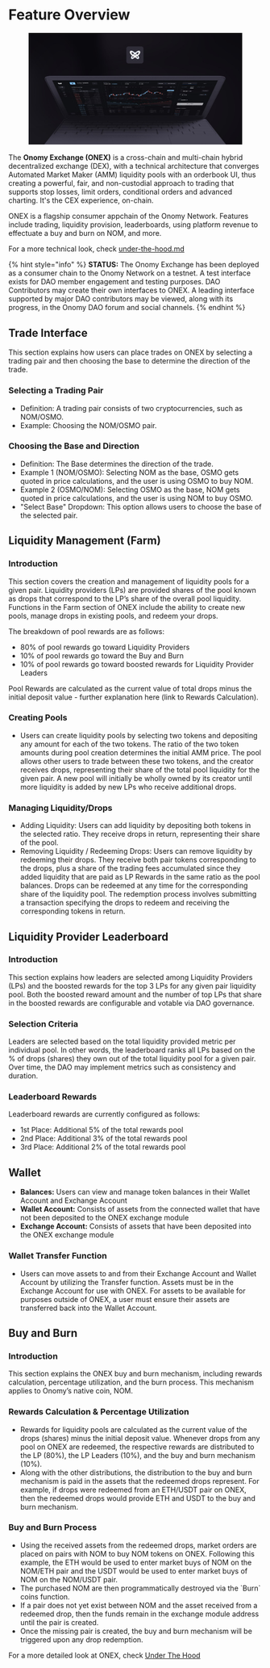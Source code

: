 # Feature Overview

<figure><img src="../.gitbook/assets/image (11).png" alt=""><figcaption></figcaption></figure>

The **Onomy Exchange (ONEX)** is a cross-chain and multi-chain hybrid decentralized exchange (DEX), with a technical architecture that converges Automated Market Maker (AMM) liquidity pools with an orderbook UI, thus creating a powerful, fair, and non-custodial approach to trading that supports stop losses, limit orders, conditional orders and advanced charting. It's the CEX experience, on-chain.

ONEX is a flagship consumer appchain of the Onomy Network. Features include trading, liquidity provision, leaderboards, using platform revenue to effectuate a buy and burn on NOM, and more.

For a more technical look, check [under-the-hood.md](under-the-hood.md "mention")

{% hint style="info" %}
**STATUS:** The Onomy Exchange has been deployed as a consumer chain to the Onomy Network on a testnet. A test interface exists for DAO member engagement and testing purposes. DAO Contributors may create their own interfaces to ONEX. A leading interface supported by major DAO contributors may be viewed, along with its progress, in the Onomy DAO forum and social channels.
{% endhint %}

## **Trade Interface**

This section explains how users can place trades on ONEX by selecting a trading pair and then choosing the base to determine the direction of the trade.

### **Selecting a Trading Pair**

* Definition: A trading pair consists of two cryptocurrencies, such as NOM/OSMO.
* Example: Choosing the NOM/OSMO pair.

### **Choosing the Base and Direction**

* Definition: The Base determines the direction of the trade.
* Example 1 (NOM/OSMO): Selecting NOM as the base, OSMO gets quoted in price calculations, and the user is using OSMO to buy NOM.
* Example 2 (OSMO/NOM): Selecting OSMO as the base, NOM gets quoted in price calculations, and the user is using NOM to buy OSMO.
* "Select Base" Dropdown: This option allows users to choose the base of the selected pair.

## Liquidity Management (Farm)

### **Introduction**

This section covers the creation and management of liquidity pools for a given pair. Liquidity providers (LPs) are provided shares of the pool known as drops that correspond to the LP’s share of the overall pool liquidity. Functions in the Farm section of ONEX include the ability to create new pools, manage drops in existing pools, and redeem your drops.

The breakdown of pool rewards are as follows:

* 80% of pool rewards go toward Liquidity Providers
* 10% of pool rewards go toward the Buy and Burn
* 10% of pool rewards go toward boosted rewards for Liquidity Provider Leaders

Pool Rewards are calculated as the current value of total drops minus the initial deposit value - further explanation here (link to Rewards Calculation).&#x20;

### **Creating Pools**

* Users can create liquidity pools by selecting two tokens and depositing any amount for each of the two tokens. The ratio of the two token amounts during pool creation determines the initial AMM price. The pool allows other users to trade between these two tokens, and the creator receives drops, representing their share of the total pool liquidity for the given pair. A new pool will initially be wholly owned by its creator until more liquidity is added by new LPs who receive additional drops.

### **Managing Liquidity/Drops**

* Adding Liquidity: Users can add liquidity by depositing both tokens in the selected ratio. They receive drops in return, representing their share of the pool.
* Removing Liquidity / Redeeming Drops: Users can remove liquidity by redeeming their drops. They receive both pair tokens corresponding to the drops, plus a share of the trading fees accumulated since they added liquidity that are paid as LP Rewards in the same ratio as the pool balances. Drops can be redeemed at any time for the corresponding share of the liquidity pool. The redemption process involves submitting a transaction specifying the drops to redeem and receiving the corresponding tokens in return.&#x20;

## Liquidity Provider Leaderboard

### **Introduction**

This section explains how leaders are selected among Liquidity Providers (LPs) and the boosted rewards for the top 3 LPs for any given pair liquidity pool. Both the boosted reward amount and the number of top LPs that share in the boosted rewards are configurable and votable via DAO governance.

### **Selection Criteria**

Leaders are selected based on the total liquidity provided metric per individual pool. In other words, the leaderboard ranks all LPs based on the % of drops (shares) they own out of the total liquidity pool for a given pair. Over time, the DAO may implement metrics such as consistency and duration.

### **Leaderboard Rewards**

Leaderboard rewards are currently configured as follows:

* 1st Place: Additional 5% of the total rewards pool
* 2nd Place: Additional 3% of the total rewards pool
* 3rd Place: Additional 2% of the total rewards pool

## Wallet

* **Balances:** Users can view and manage token balances in their Wallet Account and Exchange Account
* **Wallet Account:** Consists of assets from the connected wallet that have not been deposited to the ONEX exchange module
* **Exchange Account:** Consists of assets that have been deposited into the ONEX exchange module

### **Wallet Transfer Function**

* Users can move assets to and from their Exchange Account and Wallet Account by utilizing the Transfer function. Assets must be in the Exchange Account for use with ONEX. For assets to be available for purposes outside of ONEX, a user must ensure their assets are transferred back into the Wallet Account.

## Buy and Burn

### **Introduction**

This section explains the ONEX buy and burn mechanism, including rewards calculation, percentage utilization, and the burn process. This mechanism applies to Onomy’s native coin, NOM.

### **Rewards Calculation & Percentage Utilization**

* Rewards for liquidity pools are calculated as the current value of the drops (shares) minus the initial deposit value. Whenever drops from any pool on ONEX are redeemed, the respective rewards are distributed to the LP (80%), the LP Leaders (10%), and the buy and burn mechanism (10%).
* Along with the other distributions, the distribution to the buy and burn mechanism is paid in the assets that the redeemed drops represent. For example, if drops were redeemed from an ETH/USDT pair on ONEX, then the redeemed drops would provide ETH and USDT to the buy and burn mechanism.&#x20;

### **Buy and Burn Process**

* Using the received assets from the redeemed drops, market orders are placed on pairs with NOM to buy NOM tokens on ONEX. Following this example, the ETH would be used to enter market buys of NOM on the NOM/ETH pair and the USDT would be used to enter market buys of NOM on the NOM/USDT pair.&#x20;
* The purchased NOM are then programmatically destroyed via the \`Burn\` coins function.&#x20;
* If a pair does not yet exist between NOM and the asset received from a redeemed drop, then the funds remain in the exchange module address until the pair is created.
* Once the missing pair is created, the buy and burn mechanism will be triggered upon any drop redemption.

For a more detailed look at ONEX, check [Under The Hood](under-the-hood.md)

